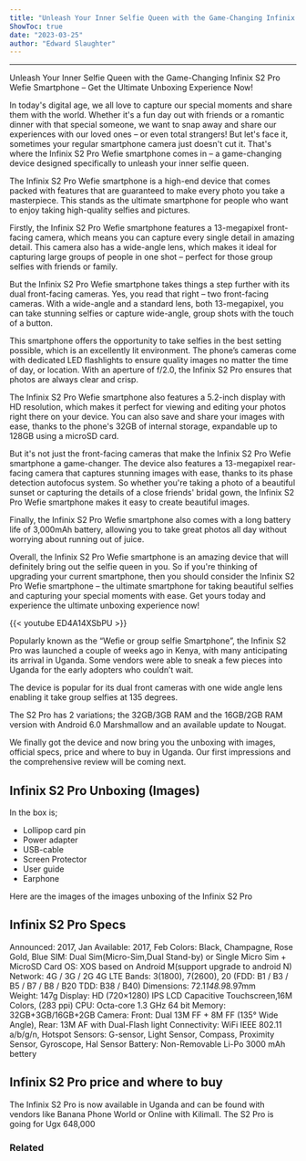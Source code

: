 ```yaml
---
title: "Unleash Your Inner Selfie Queen with the Game-Changing Infinix S2 Pro Wefie Smartphone – Get the Ultimate Unboxing Experience Now!"
ShowToc: true 
date: "2023-03-25"
author: "Edward Slaughter"
---
```

*****
Unleash Your Inner Selfie Queen with the Game-Changing Infinix S2 Pro Wefie Smartphone – Get the Ultimate Unboxing Experience Now!

In today's digital age, we all love to capture our special moments and share them with the world. Whether it's a fun day out with friends or a romantic dinner with that special someone, we want to snap away and share our experiences with our loved ones – or even total strangers! But let's face it, sometimes your regular smartphone camera just doesn't cut it. That's where the Infinix S2 Pro Wefie smartphone comes in – a game-changing device designed specifically to unleash your inner selfie queen.

The Infinix S2 Pro Wefie smartphone is a high-end device that comes packed with features that are guaranteed to make every photo you take a masterpiece. This stands as the ultimate smartphone for people who want to enjoy taking high-quality selfies and pictures.

Firstly, the Infinix S2 Pro Wefie smartphone features a 13-megapixel front-facing camera, which means you can capture every single detail in amazing detail. This camera also has a wide-angle lens, which makes it ideal for capturing large groups of people in one shot – perfect for those group selfies with friends or family.

But the Infinix S2 Pro Wefie smartphone takes things a step further with its dual front-facing cameras. Yes, you read that right – two front-facing cameras. With a wide-angle and a standard lens, both 13-megapixel, you can take stunning selfies or capture wide-angle, group shots with the touch of a button.

This smartphone offers the opportunity to take selfies in the best setting possible, which is an excellently lit environment. The phone’s cameras come with dedicated LED flashlights to ensure quality images no matter the time of day, or location. With an aperture of f/2.0, the Infinix S2 Pro ensures that photos are always clear and crisp.

The Infinix S2 Pro Wefie smartphone also features a 5.2-inch display with HD resolution, which makes it perfect for viewing and editing your photos right there on your device. You can also save and share your images with ease, thanks to the phone's 32GB of internal storage, expandable up to 128GB using a microSD card.

But it's not just the front-facing cameras that make the Infinix S2 Pro Wefie smartphone a game-changer. The device also features a 13-megapixel rear-facing camera that captures stunning images with ease, thanks to its phase detection autofocus system. So whether you're taking a photo of a beautiful sunset or capturing the details of a close friends' bridal gown, the Infinix S2 Pro Wefie smartphone makes it easy to create beautiful images.

Finally, the Infinix S2 Pro Wefie smartphone also comes with a long battery life of 3,000mAh battery, allowing you to take great photos all day without worrying about running out of juice.

Overall, the Infinix S2 Pro Wefie smartphone is an amazing device that will definitely bring out the selfie queen in you. So if you're thinking of upgrading your current smartphone, then you should consider the Infinix S2 Pro Wefie smartphone – the ultimate smartphone for taking beautiful selfies and capturing your special moments with ease. Get yours today and experience the ultimate unboxing experience now!

{{< youtube ED4A14XSbPU >}} 



Popularly known as the “Wefie or group selfie Smartphone”, the Infinix S2 Pro was launched a couple of weeks ago in Kenya, with many anticipating its arrival in Uganda. Some vendors were able to sneak a few pieces into Uganda for the early adopters who couldn’t wait.
 
The device is popular for its dual front cameras with one wide angle lens enabling it take group selfies at 135 degrees. 
 
The S2 Pro has 2 variations; the 32GB/3GB RAM and the 16GB/2GB RAM version with Android 6.0 Marshmallow and an available update to Nougat.
 
We finally got the device and now bring you the unboxing with images, official specs, price and where to buy in Uganda. Our first impressions and the comprehensive review will be coming next.
 
## Infinix S2 Pro Unboxing (Images)
 
In the box is;
 
- Lollipop card pin
 - Power adapter
 - USB-cable
 - Screen Protector
 - User guide
 - Earphone

 
Here are the images of the images unboxing of the Infinix S2 Pro
 

 
## Infinix S2 Pro Specs
 
Announced: 2017, Jan
Available: 2017, Feb
Colors: Black, Champagne, Rose Gold, Blue
SIM: Dual Sim(Micro-Sim,Dual Stand-by) or Single Micro Sim + MicroSD Card
OS: XOS based on Android M(support upgrade to android N)
Network: 4G / 3G / 2G
4G LTE Bands: 3(1800), 7(2600), 20 (FDD: B1 / B3 / B5 / B7 / B8 / B20 TDD: B38 / B40)
Dimensions: 72.1*148.9*8.97mm
Weight: 147g
Display: HD (720×1280) IPS LCD Capacitive Touchscreen,16M Colors, (283 ppi)
CPU: Octa-core 1.3 GHz 64 bit
Memory: 32GB+3GB/16GB+2GB
Camera: Front: Dual 13M FF + 8M FF (135° Wide Angle), Rear: 13M AF with Dual-Flash light
Connectivity: WiFi IEEE 802.11 a/b/g/n, Hotspot
Sensors: G-sensor, Light Sensor, Compass, Proximity Sensor, Gyroscope, Hal Sensor
Battery: Non-Removable Li-Po 3000 mAh bettery
 
## Infinix S2 Pro price and where to buy
 
The Infinix S2 Pro is now available in Uganda and can be found with vendors like Banana Phone World or Online with Kilimall. The S2 Pro is going for Ugx 648,000
 
### Related



